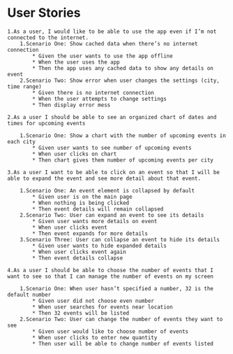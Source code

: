 User Stories
============= 
	1.As a user, I would like to be able to use the app even if I’m not connected to the internet.
		1.Scenario One: Show cached data when there’s no internet connection
			* Given the user wants to use the app offline
			* When the user uses the app
			* Then the app uses any cached data to show any details on event
		2.Scenario Two: Show error when user changes the settings (city, time range)
			* Given there is no internet connection
			* When the user attempts to change settings
			* Then display error mess

	2.As a user I should be able to see an organized chart of dates and times for upcoming events

		1.Scenario One: Show a chart with the number of upcoming events in each city
			* Given user wants to see number of upcoming events
			* When user clicks on chart
			* Then chart gives them number of upcoming events per city

	3.As a user I want to be able to click on an event so that I will be able to expand the event and see more detail about that event.

		1.Scenario One: An event element is collapsed by default
			* Given user is on the main page
			* When nothing is being clicked
			* Then event details will remain collapsed
		2.Scenario Two: User can expand an event to see its details
			* Given user wants more details on event
			* When user clicks event
			* Then event expands for more details
		3.Scenario Three: User can collapse an event to hide its details
			* Given user wants to hide expanded details
			* When user clicks event again
			* Then event details collapse

	4.As a user I should be able to choose the number of events that I want to see so that I can manage the number of events on my screen

		1.Scenario One: When user hasn’t specified a number, 32 is the default number
			* Given user did not choose even number
			* When user searches for events near location
			* Then 32 events will be listed
		2.Scenario Two: User can change the number of events they want to see
			* Given user would like to choose number of events
			* When user clicks to enter new quantity 
			* Then user will be able to change number of events listed
